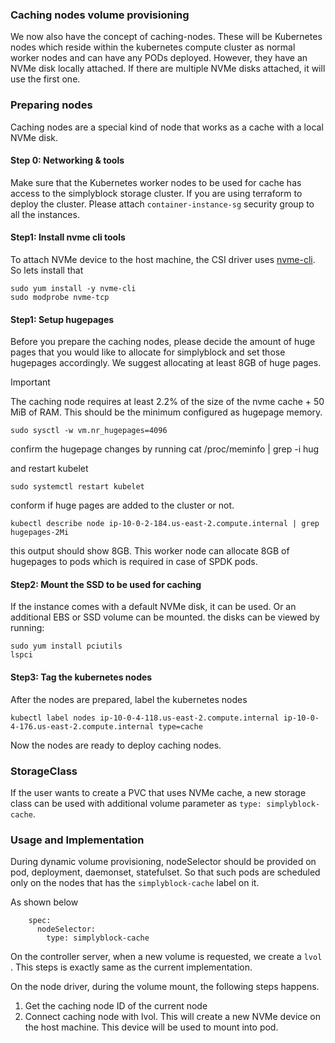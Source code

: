### Caching nodes volume provisioning

We now also have the concept of caching-nodes. These will be Kubernetes nodes which reside within the kubernetes compute cluster as normal worker nodes and can have any PODs deployed. However, they have an NVMe disk locally attached. If there are multiple NVMe disks attached, it will use the first one.


### Preparing nodes
Caching nodes are a special kind of node that works as a cache with a local NVMe disk.

#### Step 0: Networking & tools

Make sure that the Kubernetes worker nodes to be used for cache has access to the simplyblock storage cluster. If you are using terraform to deploy the cluster. Please attach `container-instance-sg` security group to all the instances.

#### Step1: Install nvme cli tools

To attach NVMe device to the host machine, the CSI driver uses [nvme-cli]([url](https://github.com/linux-nvme/nvme-cli)). So lets install that
```
sudo yum install -y nvme-cli
sudo modprobe nvme-tcp
```

#### Step1: Setup hugepages

Before you prepare the caching nodes, please decide the amount of huge pages that you would like to allocate for simplyblock and set those hugepages accordingly. We suggest allocating at least 8GB of huge pages. 

>[!IMPORTANT]
>The caching node requires at least 2.2% of the size of the nvme cache + 50 MiB of RAM. This should be the minimum configured as hugepage
>memory.

```
sudo sysctl -w vm.nr_hugepages=4096
```

confirm the hugepage changes by running
cat /proc/meminfo | grep -i hug


and restart kubelet
```
sudo systemctl restart kubelet
```

conform if huge pages are added to the cluster or not.
```
kubectl describe node ip-10-0-2-184.us-east-2.compute.internal | grep hugepages-2Mi
```
this output should show 8GB. This worker node can allocate 8GB of hugepages to pods which is required in case of SPDK pods.

#### Step2: Mount the SSD to be used for caching
If the instance comes with a default NVMe disk, it can be used. Or an additional EBS or SSD volume can be mounted. the disks can be viewed by running:

```
sudo yum install pciutils
lspci
```


#### Step3: Tag the kubernetes nodes

After the nodes are prepared, label the kubernetes nodes
```
kubectl label nodes ip-10-0-4-118.us-east-2.compute.internal ip-10-0-4-176.us-east-2.compute.internal type=cache
```
Now the nodes are ready to deploy caching nodes.

### StorageClass

If the user wants to create a PVC that uses NVMe cache, a new storage class can be used with additional volume parameter as `type: simplyblock-cache`.


### Usage and Implementation

During dynamic volume provisioning, nodeSelector should be provided on pod, deployment, daemonset, statefulset. So that such pods are scheduled only on the nodes that has the `simplyblock-cache` label on it.

As shown below
```
    spec:
      nodeSelector:
        type: simplyblock-cache
```

On the controller server, when a new volume is requested, we create a `lvol` . This steps is exactly same as the current implementation.

On the node driver, during the volume mount, the following steps happens.
1. Get the caching node ID of the current node
2. Connect caching node with lvol. This will create a new NVMe device on the host machine. This device will be used to mount into pod.
